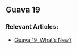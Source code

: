 ## Guava 19


### Relevant Articles:
- [Guava 19: What’s New?](http://www.baeldung.com/whats-new-in-guava-19)
